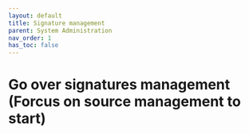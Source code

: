 ```yaml
---
layout: default
title: Signature management
parent: System Administration
nav_order: 1
has_toc: false
---
```


# Go over signatures management (Forcus on source management to start)